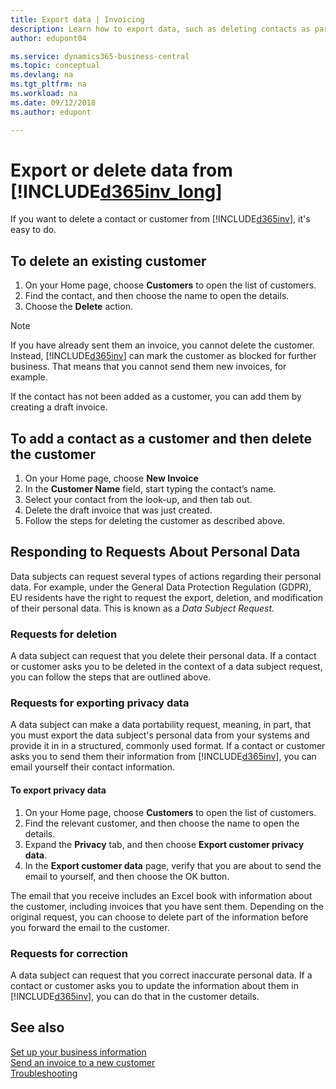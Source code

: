 ```yaml
---
title: Export data | Invoicing
description: Learn how to export data, such as deleting contacts as part of a data subject request.
author: edupont04

ms.service: dynamics365-business-central
ms.topic: conceptual
ms.devlang: na
ms.tgt_pltfrm: na
ms.workload: na
ms.date: 09/12/2018
ms.author: edupont

---
```

# Export or delete data from [!INCLUDE[d365inv_long](includes/d365inv_long.md)]

If you want to delete a contact or customer from [!INCLUDE[d365inv](includes/d365inv.md)], it's easy to do.  

## To delete an existing customer

1. On your Home page, choose **Customers** to open the list of customers.
2. Find the contact, and then choose the name to open the details.
3. Choose the **Delete** action.

> [!NOTE]
> If you have already sent them an invoice, you cannot delete the customer. Instead, [!INCLUDE[d365inv](includes/d365inv.md)] can mark the customer as blocked for further business. That means that you cannot send them new invoices, for example.  

If the contact has not been added as a customer, you can add them by creating a draft invoice.

## To add a contact as a customer and then delete the customer

1. On your Home page, choose **New Invoice**
2. In the **Customer Name** field, start typing the contact’s name.
3. Select your contact from the look-up, and then tab out.
4. Delete the draft invoice that was just created.
5. Follow the steps for deleting the customer as described above.

## Responding to Requests About Personal Data

Data subjects can request several types of actions regarding their personal data. For example, under the General Data Protection Regulation (GDPR), EU residents have the right to request the export, deletion, and modification of their personal data. This is known as a *Data Subject Request*.  

### Requests for deletion

A data subject can request that you delete their personal data. If a contact or customer asks you to be deleted in the context of a data subject request, you can follow the steps that are outlined above.  

### Requests for exporting privacy data

A data subject can make a data portability request, meaning, in part, that you must export the data subject's personal data from your systems and provide it in in a structured, commonly used format.  If a contact or customer asks you to send them their information from [!INCLUDE[d365inv](includes/d365inv.md)], you can email yourself their contact information.  

#### To export privacy data

1. On your Home page, choose **Customers** to open the list of customers.
2. Find the relevant customer, and then choose the name to open the details.
3. Expand the **Privacy** tab, and then choose **Export customer privacy data**.
4. In the **Export customer data** page, verify that you are about to send the email to yourself, and then choose the OK button.

The email that you receive includes an Excel book with information about the customer, including invoices that you have sent them. Depending on the original request, you can choose to delete part of the information before you forward the email to the customer.  

### Requests for correction

A data subject can request that you correct inaccurate personal data. If a contact or customer asks you to update the information about them in [!INCLUDE[d365inv](includes/d365inv.md)], you can do that in the customer details.  

## See also

[Set up your business information](set-up-business-profile.md)  
[Send an invoice to a new customer](send-invoice.md)  
[Troubleshooting](about-troubleshooting.md)  
